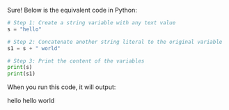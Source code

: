 Sure! Below is the equivalent code in Python:

```python
# Step 1: Create a string variable with any text value
s = "hello"

# Step 2: Concatenate another string literal to the original variable
s1 = s + " world"

# Step 3: Print the content of the variables
print(s)
print(s1)
```

When you run this code, it will output:


hello
hello world

